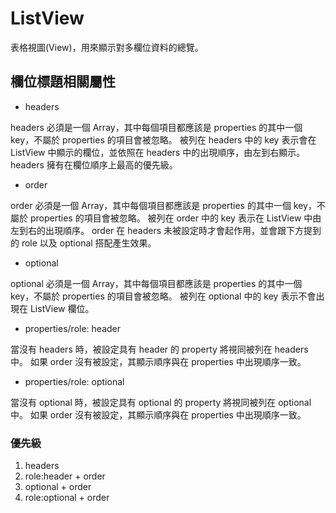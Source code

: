 # ListView

表格視圖(View)，用來顯示對多欄位資料的總覽。

## 欄位標題相關屬性

 - headers

headers 必須是一個 Array，其中每個項目都應該是 properties 的其中一個 key，不屬於 properties 的項目會被忽略。
被列在 headers 中的 key 表示會在 ListView 中顯示的欄位，並依照在 headers 中的出現順序，由左到右顯示。
headers 擁有在欄位順序上最高的優先級。

 - order

order 必須是一個 Array，其中每個項目都應該是 properties 的其中一個 key，不屬於 properties 的項目會被忽略。
被列在 order 中的 key 表示在 ListView 中由左到右的出現順序。
order 在 headers 未被設定時才會起作用，並會跟下方提到的 role 以及 optional 搭配產生效果。

 - optional

optional 必須是一個 Array，其中每個項目都應該是 properties 的其中一個 key，不屬於 properties 的項目會被忽略。
被列在 optional 中的 key 表示不會出現在 ListView 欄位。

 - properties/role: header

當沒有 headers 時，被設定具有 header 的 property 將視同被列在 headers 中。
如果 order 沒有被設定，其顯示順序與在 properties 中出現順序一致。

 - properties/role: optional

當沒有 optional 時，被設定具有 optional 的 property 將視同被列在 optional 中。
如果 order 沒有被設定，其顯示順序與在 properties 中出現順序一致。

### 優先級
 1. headers
 2. role:header + order
 3. optional + order
 4. role:optional + order
